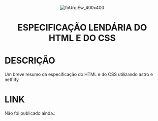 <div align="center">

  ![foUrqiEw_400x400](https://resources.whatwg.org/logo.svg)
  # ESPECIFICAÇÃO LENDÁRIA DO HTML E DO CSS

</div>

# DESCRIÇÃO

Um breve resumo da especificação do HTML e do CSS utilizando astro e netflify

# LINK

Não foi publicado ainda.:


